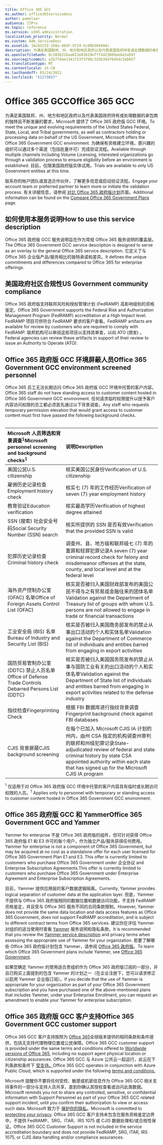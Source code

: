 ```yaml
---
title: Office 365 GCC
ms.author: office365servicedesc
author: pamelaar
audience: ITPro
ms.topic: reference
ms.service: o365-administration
localization_priority: Normal
ms.custom: Adm_ServiceDesc
ms.assetid: 16c65253-158a-46df-9724-5cd0b384494c
description: 为满足美国联邦、州、地方和地区政府以及代表美国政府持有或处理数据的承包商的不断变化的独特要求，Microsoft 提供 Office 365 美国政府社区版 (GCC) 服务。 为确保有资格建立环境，感兴趣的组织可以通过多个渠道（包括批量许可）完成验证流程。 目前，仅限美国政府版实体试用。
ms.openlocfilehash: 0c283631baa613e83619efff4423609ae8a3a59f
ms.sourcegitcommit: a2b77dae1341753f5f98c3d3b39d70454c3ab05f
ms.translationtype: MT
ms.contentlocale: zh-CN
ms.lasthandoff: 03/24/2021
ms.locfileid: "51173037"
---
```

# <a name="office-365-gcc"></a><span data-ttu-id="87ce6-105">Office 365 GCC</span><span class="sxs-lookup"><span data-stu-id="87ce6-105">Office 365 GCC</span></span>

<span data-ttu-id="87ce6-106">为满足美国联邦、州、地方和地区政府以及代表美国政府持有或处理数据的承包商的独特且不断发展的要求，Microsoft 提供了 Office 365 政府版 GCC 环境。</span><span class="sxs-lookup"><span data-stu-id="87ce6-106">To meet the unique and evolving requirements of the United States Federal, State, Local, and Tribal governments, as well as contractors holding or processing data on behalf of the US Government, Microsoft offers the Office 365 Government GCC environment.</span></span> <span data-ttu-id="87ce6-107">为确保有资格建立环境，感兴趣的组织可以通过多个渠道（包括批量许可）完成验证流程。</span><span class="sxs-lookup"><span data-stu-id="87ce6-107">Available through multiple channels including Volume Licensing, interested organizations go through a validation process to ensure eligibility before an environment is established.</span></span> <span data-ttu-id="87ce6-108">目前，仅限美国政府版实体试用。</span><span class="sxs-lookup"><span data-stu-id="87ce6-108">Trials are available to only US Government entities at this time.</span></span>
  
<span data-ttu-id="87ce6-109">联系你的帐户团队或首选合作伙伴，了解更多信息或启动验证流程。</span><span class="sxs-lookup"><span data-stu-id="87ce6-109">Engage your account team or preferred partner to learn more or initiate the validation process.</span></span> <span data-ttu-id="87ce6-110">有关详细信息，请参阅 [对比 Office 365 政府版计划](https://products.office.com/government/compare-office-365-government-plans)页面。</span><span class="sxs-lookup"><span data-stu-id="87ce6-110">Additional information can be found on the [Compare Office 365 Government Plans](https://products.office.com/government/compare-office-365-government-plans) page.</span></span>
  
## <a name="how-to-use-this-service-description"></a><span data-ttu-id="87ce6-111">如何使用本服务说明</span><span class="sxs-lookup"><span data-stu-id="87ce6-111">How to use this service description</span></span>

<span data-ttu-id="87ce6-112">Office 365 政府版 GCC 服务说明旨在作为常规 Office 365 服务说明的覆盖层。</span><span class="sxs-lookup"><span data-stu-id="87ce6-112">The Office 365 Government GCC service description is designed to serve as an overlay to the general Office 365 service description.</span></span> <span data-ttu-id="87ce6-113">它定义了与 Office 365 企业版产品/服务相比的独特承诺和差异。</span><span class="sxs-lookup"><span data-stu-id="87ce6-113">It defines the unique commitments and differences compared to Office 365 for enterprise offerings.</span></span>
  
## <a name="us-government-community-compliance"></a><span data-ttu-id="87ce6-114">美国政府社区合规性</span><span class="sxs-lookup"><span data-stu-id="87ce6-114">US Government community compliance</span></span>

<span data-ttu-id="87ce6-115">Office 365 政府版支持联邦风险和授权管理计划 (FedRAMP) 高影响级别的资格鉴定。</span><span class="sxs-lookup"><span data-stu-id="87ce6-115">Office 365 Government supports the Federal Risk and Authorization Management Program (FedRAMP) accreditation at a High Impact level.</span></span> <span data-ttu-id="87ce6-116">FedRAMP 项目可供符合 FedRAMP 要求的客户查看。</span><span class="sxs-lookup"><span data-stu-id="87ce6-116">FedRAMP artifacts are available for review by customers who are required to comply with FedRAMP.</span></span> <span data-ttu-id="87ce6-117">联邦机构可以审阅这些项目以支持其审查，以向 ATO (颁发) 。</span><span class="sxs-lookup"><span data-stu-id="87ce6-117">Federal agencies can review these artifacts in support of their review to issue an Authority to Operate (ATO).</span></span>
  
## <a name="office-365-government-gcc-environment-screened-personnel"></a><span data-ttu-id="87ce6-118">Office 365 政府版 GCC 环境屏蔽人员</span><span class="sxs-lookup"><span data-stu-id="87ce6-118">Office 365 Government GCC environment screened personnel</span></span>

<span data-ttu-id="87ce6-119">Office 365 员工无法长期访问 Office 365 政府版 GCC 环境中托管的客户内容。</span><span class="sxs-lookup"><span data-stu-id="87ce6-119">Office 365 staff do not have standing access to customer content hosted in Office 365 Government GCC environment.</span></span> <span data-ttu-id="87ce6-120">任何请求临时权限提升以授予客户内容访问权限的员工都必须首先通过以下背景调查。</span><span class="sxs-lookup"><span data-stu-id="87ce6-120">Any staff who requests temporary permission elevation that would grant access to customer content must first have passed the following background checks.</span></span><br><br> 
  
| <span data-ttu-id="87ce6-121">Microsoft 人员筛选和背景调查<sup>1</sup></span><span class="sxs-lookup"><span data-stu-id="87ce6-121">Microsoft personnel screening and background checks<sup>1</sup></span></span> | <span data-ttu-id="87ce6-122">说明</span><span class="sxs-lookup"><span data-stu-id="87ce6-122">Description</span></span> |
|:-----|:-----|
|<span data-ttu-id="87ce6-123">美国公民</span><span class="sxs-lookup"><span data-stu-id="87ce6-123">U.S. citizenship</span></span>  <br/> |<span data-ttu-id="87ce6-124">核实美国公民身份</span><span class="sxs-lookup"><span data-stu-id="87ce6-124">Verification of U.S. citizenship</span></span>  <br/> |
|<span data-ttu-id="87ce6-125">雇佣历史记录检查</span><span class="sxs-lookup"><span data-stu-id="87ce6-125">Employment history check</span></span>  <br/> |<span data-ttu-id="87ce6-126">核实七 (7) 年的工作经历</span><span class="sxs-lookup"><span data-stu-id="87ce6-126">Verification of seven (7) year employment history</span></span>  <br/> |
|<span data-ttu-id="87ce6-127">教育验证</span><span class="sxs-lookup"><span data-stu-id="87ce6-127">Education verification</span></span>  <br/> |<span data-ttu-id="87ce6-128">核实最高学历</span><span class="sxs-lookup"><span data-stu-id="87ce6-128">Verification of highest degree attained</span></span>  <br/> |
|<span data-ttu-id="87ce6-129">SSN (搜索) 社会安全号码</span><span class="sxs-lookup"><span data-stu-id="87ce6-129">Social Security Number (SSN) search</span></span>  <br/> |<span data-ttu-id="87ce6-130">核实所提供的 SSN 是否有效</span><span class="sxs-lookup"><span data-stu-id="87ce6-130">Verification that the provided SSN is valid</span></span>  <br/> |
|<span data-ttu-id="87ce6-131">犯罪历史记录检查</span><span class="sxs-lookup"><span data-stu-id="87ce6-131">Criminal history check</span></span>  <br/> |<span data-ttu-id="87ce6-132">调查州、县、地方级和联邦级七 (7) 年的重罪和轻罪犯罪记录</span><span class="sxs-lookup"><span data-stu-id="87ce6-132">A seven (7) year criminal record check for felony and misdemeanor offenses at the state, county, and local level and at the federal level</span></span>  <br/> |
|<span data-ttu-id="87ce6-133">海外资产控制办公室 (OFAC) 名单</span><span class="sxs-lookup"><span data-stu-id="87ce6-133">Office of Foreign Assets Control List (OFAC)</span></span>  <br/> |<span data-ttu-id="87ce6-134">核实是否被归入美国财政部发布的美国公民不得与之有贸易或金融往来的团体名单</span><span class="sxs-lookup"><span data-stu-id="87ce6-134">Validation against the Department of Treasury list of groups with whom U.S. persons are not allowed to engage in trade or financial transactions</span></span>  <br/> |
|<span data-ttu-id="87ce6-135">工业安全局 (BIS) 名单</span><span class="sxs-lookup"><span data-stu-id="87ce6-135">Bureau of Industry and Security List (BIS)</span></span>  <br/> |<span data-ttu-id="87ce6-136">核实是否被归入美国商务部发布的禁止从事出口活动的个人和实体名单</span><span class="sxs-lookup"><span data-stu-id="87ce6-136">Validation against the Department of Commerce list of individuals and entities barred from engaging in export activities</span></span>  <br/> |
|<span data-ttu-id="87ce6-137">国防贸易管制办公室 (DDTC) 禁止人员名单</span><span class="sxs-lookup"><span data-stu-id="87ce6-137">Office of Defense Trade Controls Debarred Persons List (DDTC)</span></span>  <br/> |<span data-ttu-id="87ce6-138">核实是否被归入美国国务院发布的禁止从事与国防工业有关的出口活动的个人和实体名单</span><span class="sxs-lookup"><span data-stu-id="87ce6-138">Validation against the Department of State list of individuals and entities barred from engaging in export activities related to the defense industry</span></span>  <br/> |
|<span data-ttu-id="87ce6-139">指纹检查</span><span class="sxs-lookup"><span data-stu-id="87ce6-139">Fingerprinting Check</span></span>  <br/> |<span data-ttu-id="87ce6-140">根据 FBI 数据库进行指纹背景调查</span><span class="sxs-lookup"><span data-stu-id="87ce6-140">Fingerprint background check against FBI databases</span></span>  <br/> |
|<span data-ttu-id="87ce6-141">CJIS 背景屏蔽</span><span class="sxs-lookup"><span data-stu-id="87ce6-141">CJIS background screening</span></span>  <br/> |<span data-ttu-id="87ce6-142">在每个已加入 Microsoft CJIS IA 计划的州内，由州 CSA 指定的机构调查州审判的联邦和州级犯罪记录</span><span class="sxs-lookup"><span data-stu-id="87ce6-142">State-adjudicated review of federal and state criminal history by state CSA appointed authority within each state that has signed up for the Microsoft CJIS IA program</span></span>  <br/> |

<span data-ttu-id="87ce6-143"><sup>1</sup> 仅适用于对 Office 365 政府版 GCC 环境中托管的客户内容具有临时或长期访问权限的人员。</span><span class="sxs-lookup"><span data-stu-id="87ce6-143"><sup>1</sup> Applies only to personnel with temporary or standing access to customer content hosted in Office 365 Government GCC environment.</span></span>
  
## <a name="office-365-government-gcc-and-yammer"></a><span data-ttu-id="87ce6-144">Office 365 政府版 GCC 和 Yammer</span><span class="sxs-lookup"><span data-stu-id="87ce6-144">Office 365 Government GCC and Yammer</span></span>

<span data-ttu-id="87ce6-145">Yammer for enterprise 不是 Office 365 政府版的组件，但可针对获得 Office 365 政府版 E1 和 E3 许可的每个用户，作为独立产品/服务获得任何费用。</span><span class="sxs-lookup"><span data-stu-id="87ce6-145">Yammer for enterprise is not a component of Office 365 Government, but may be acquired at no cost as a standalone offer for each user licensed for Office 365 Government Plan E1 and E3.</span></span> <span data-ttu-id="87ce6-146">This offer is currently limited to customers who purchase Office 365 Government under 企业协议 and Enterprise Subscription Agreements.</span><span class="sxs-lookup"><span data-stu-id="87ce6-146">This offer is currently limited to customers who purchase Office 365 Government under Enterprise Agreement and Enterprise Subscription Agreements.</span></span>
  
<span data-ttu-id="87ce6-147">目前，Yammer 提供应用层的客户数据逻辑隔离。</span><span class="sxs-lookup"><span data-stu-id="87ce6-147">Currently, Yammer provides logical separation of customer data at the application layer.</span></span> <span data-ttu-id="87ce6-148">但是，Yammer 不提供与 Office 365 政府版相同的数据位置和数据访问功能，不支持 FedRAMP 资格鉴定，并且受与 Office 365 服务不同的合同条款限制。</span><span class="sxs-lookup"><span data-stu-id="87ce6-148">However, Yammer does not provide the same data location and data access features as Office 365 Government, does not support FedRAMP accreditation, and is subject to different contract terms from Office 365 services.</span></span> <span data-ttu-id="87ce6-149">建议你在评估 Yammer 对组织的适当使用时查看 [Yammer](../../yammer-service-description/yammer-service-description.md) 服务说明和隐私条款。</span><span class="sxs-lookup"><span data-stu-id="87ce6-149">It is recommended that you review the [Yammer service description](../../yammer-service-description/yammer-service-description.md) and privacy terms when assessing the appropriate use of Yammer for your organization.</span></span> <span data-ttu-id="87ce6-150">若要了解哪些 Office 365 政府版计划包含 Yammer，请参阅 [Office 365 政府版](office-365-us-government.md)。</span><span class="sxs-lookup"><span data-stu-id="87ce6-150">To learn which Office 365 Government plans include Yammer, see [Office 365 Government](office-365-us-government.md).</span></span>
  
<span data-ttu-id="87ce6-151">如果您确定 Yammer 的使用适合贵组织作为 Office 365 政府版订阅的一部分，并且已购买上面提到的包含 Yammer 的计划之一（在企业注册下，您可以请求修正以启用 Yammer 企业版订阅）。</span><span class="sxs-lookup"><span data-stu-id="87ce6-151">If you decide that the use of Yammer is appropriate for your organization as part of your Office 365 Government subscription and you have purchased one of the above-mentioned plans that includes Yammer, under your Enterprise Enrollment, you can request an amendment to enable your Yammer for enterprise subscription.</span></span>
  
## <a name="office-365-government-gcc-customer-support"></a><span data-ttu-id="87ce6-152">Office 365 政府版 GCC 客户支持</span><span class="sxs-lookup"><span data-stu-id="87ce6-152">Office 365 Government GCC customer support</span></span>

<span data-ttu-id="87ce6-153">Office 365 GCC 客户支持按照为 [Office 365](../support.md)全球版本提供的相同条款和条件提供，包括无支持代理物理位置或公民保障。</span><span class="sxs-lookup"><span data-stu-id="87ce6-153">Office 365 GCC customer support is provided under the same terms and conditions offered to [Worldwide versions of Office 365](../support.md), including no support agent physical location or citizenship assurances.</span></span> <span data-ttu-id="87ce6-154">Office 365 GCC 与 Azure 公共云一起运行，此云在下列条款和条件下 [受支持。](https://azure.microsoft.com/support/plans/)</span><span class="sxs-lookup"><span data-stu-id="87ce6-154">Office 365 GCC operates in conjunction with Azure Public Cloud, which is supported under the following [terms and conditions.](https://azure.microsoft.com/support/plans/)</span></span>

<span data-ttu-id="87ce6-155">Microsoft 提醒你不要将任何受控、敏感或机密信息作为 Office 365 GCC 相关支持事件的一部分与支持人员共享，直到你确认其授权查看或访问此类数据。</span><span class="sxs-lookup"><span data-stu-id="87ce6-155">Microsoft reminds you not to share any controlled, sensitive, or confidential information with Support Personnel as part of your Office 365 GCC related support incident, until you confirm their authorization to view or access such data.</span></span> <span data-ttu-id="87ce6-156">Microsoft 致力于 [保护你的隐私](https://privacy.microsoft.com/privacystatement)。</span><span class="sxs-lookup"><span data-stu-id="87ce6-156">Microsoft is committed to [protecting your privacy](https://privacy.microsoft.com/privacystatement).</span></span> <span data-ttu-id="87ce6-157">Office 365 GCC 客户支持未包含在服务资格鉴定边界中，不提供 FedRAMP、SRG、ITAR、IRS 1075 或 CJIS 数据处理和/或合规性保证。</span><span class="sxs-lookup"><span data-stu-id="87ce6-157">Office 365 GCC Customer Support is not included in the service accreditation boundary and does not provide FedRAMP, SRG, ITAR, IRS 1075, or CJIS data handling and/or compliance assurances.</span></span>